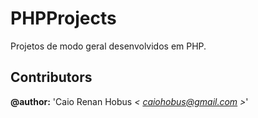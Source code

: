 # PHPProjects

Projetos de modo geral desenvolvidos em PHP.


## Contributors

**@author:** 'Caio Renan Hobus *< [caiohobus@gmail.com](mailto:caiohobus@gmail.com) >*'
